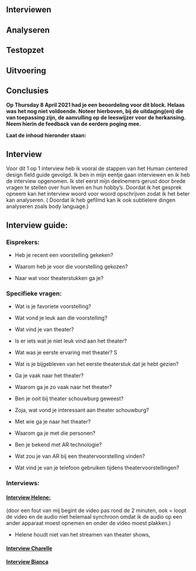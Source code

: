 ## Interviewen

## Analyseren

## Testopzet

## Uitvoering

## Conclusies

**Op Thursday 8 April 2021 had je een beoordeling voor dit block. Helaas was het nog niet voldoende. Noteer hierboven, bij de uitdaging(en) die van toepassing zijn, de aanvulling op de leeswijzer voor de herkansing. Neem hierin de feedback van de eerdere poging mee.**

**Laat de inhoud hieronder staan:**

## Interview

Voor dit 1 op 1 interview heb ik vooral de stappen van het Human centered design field guide gevolgd. Ik ben in mijn eentje gaan interviewen en ik heb de interview opgenomen. Ik stel eerst mijn deelnemers gerust door brede vragen te stellen over hun leven en hun hobby’s. Doordat ik het gesprek opneem kan het interview woord voor woord opschrijven zodat ik het beter kan analyseren. ( Doordat ik heb gefilmd kan ik ook subtielere dingen analyseren zoals body language.)

## Interview guide:

### Eisprekers:

- Heb je recent een voorstelling gekeken?

- Waarom heb je voor die voorstelling gekozen?

- Naar wat voor theaterstukken ga je?

### Specifieke vragen:

- Wat is je favoriete voorstelling?

- Wat vond je leuk aan die voorstelling?

- Wat vind je van theater?

- Is er iets wat je niet leuk vind aan het theater?

- Wat was je eerste ervaring met theater?
S
- Wat is je bijgebleven van het eerste theaterstuk dat je hebt gezien?

- Ga je vaak naar het theater?

- Waarom ga je zo vaak naar het theater?

- Ben je ooit bij theater schouwburg geweest?

- Zoja, wat vond je interessant aan theater schouwburg?

- Met wie ga je naar het theater?

- Waarom ga je met die personen?

- Ben je bekend met AR technologie?

- Wat zou je van AR bij een theatervoorstelling vinden?

- Wat vind je van je telefoon gebruiken tijdens theatervoorstellingen?

### Interviews:

#### [Interview Helene:](https://youtu.be/2V3-c0Cs528)

(door een fout van mij begint de video pas rond de 2 minuten, ook = loopt de video en de audio niet helemaal synchroon omdat ik de audio op een ander apparaat moest opnemen en onder de video moest plakken.)

- Helene houdt niet van het streamen van theater shows,

#### [Interview Charelle](https://youtu.be/Pbesj1ujCfM)

#### [Interview Bianca](https://youtu.be/XyDLxAnQj6E)
